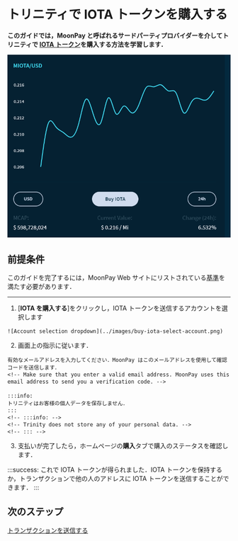 # トリニティで IOTA トークンを購入する
<!-- # Buy IOTA tokens in Trinity -->

**このガイドでは，MoonPay と呼ばれるサードパーティプロバイダーを介してトリニティで [IOTA トークン](root://getting-started/0.1/clients/token.md)を購入する方法を学習します．**
<!-- **In this guide, you learn how to buy [IOTA tokens](root://getting-started/0.1/clients/token.md) in Trinity through a third-party provider called MoonPay.** -->

![Buy IOTA screen](../images/buy-iota.png)

## 前提条件
<!-- ## Prerequisites -->

このガイドを完了するには，MoonPay Web サイトにリストされている[基準](https://help.moonpay.io/en/articles/2509629-can-anyone-use-this-service)を満たす必要があります．
<!-- To complete this guide, you need to meet the [criteria](https://help.moonpay.io/en/articles/2509629-can-anyone-use-this-service) listed on the MoonPay website. -->

---

1. [**IOTA を購入する**]をクリックし，IOTA トークンを送信するアカウントを選択します
  <!-- 1. Click **Buy IOTA** and select the account to which you want your IOTA tokens to be sent -->

    ![Account selection dropdown](../images/buy-iota-select-account.png)

2. 画面上の指示に従います．
  <!-- 2. Follow the on-screen instructions -->

    有効なメールアドレスを入力してください．MoonPay はこのメールアドレスを使用して確認コードを送信します．
    <!-- Make sure that you enter a valid email address. MoonPay uses this email address to send you a verification code. -->

    :::info:
    トリニティはお客様の個人データを保存しません．
    :::
    <!-- :::info: -->
    <!-- Trinity does not store any of your personal data. -->
    <!-- ::: -->

3. 支払いが完了したら，ホームページの**購入**タブで購入のステータスを確認します．
<!-- 3. After completing the payment, check the status of your purchase in the **Purchases** tab on the home page -->

:::success:
これで IOTA トークンが得られました．IOTA トークンを保持するか，トランザクションで他の人のアドレスに IOTA トークンを送信することができます．
:::
<!-- :::success: -->
<!-- Now you have IOTA tokens, you can either hold onto them, or send them to someone else's address in a transaction. -->
<!-- ::: -->

## 次のステップ
<!-- ## Next steps -->

[トランザクションを送信する](../how-to-guides/send-a-transaction.md)
<!-- [Send a transaction](../how-to-guides/send-a-transaction.md) -->
